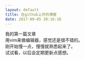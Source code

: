 ```yaml
---
layout: default
title: 在github上开的博客
date: 2017-09-05 20:16:18
---
```

我的第一篇文章  
用vim来做编辑器，感觉还是很不错的。  
刚开始慢一点，慢慢就熟悉起来了。  
试试看，以后会定期更新点感想。  
